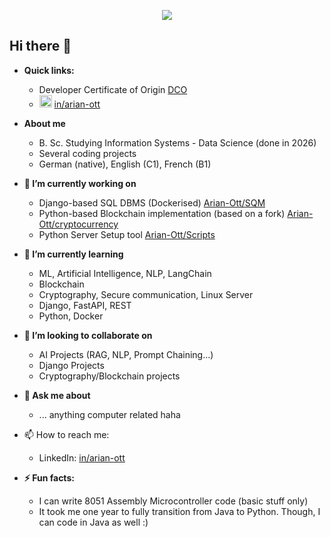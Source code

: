 
<p align="center">
  <img src="https://capsule-render.vercel.app/api?text=Welcome%20to%20my%20GitHub!&animation=fadeIn&type=waving&color=gradient&height=200"/>
</p>

## Hi there 👋

- **Quick links:**
  - Developer Certificate of Origin [DCO](https://github.com/Arian-Ott/developer-certificate)
  - <img src="https://github.com/Arian-Ott/Arian-Ott/assets/88984301/fe85b498-48fe-4d4c-a303-b56e737f74ce" width=20> [in/arian-ott](https://linkedin.com/in/arian-ott)


- **About me**
  - B. Sc. Studying Information Systems - Data Science (done in 2026)
  - Several coding projects
  - German (native), English (C1), French (B1)

- **🔭 I’m currently working on**
  - Django-based SQL DBMS (Dockerised) [Arian-Ott/SQM](https://github.com/Arian-Ott/SQM)
  - Python-based Blockchain implementation (based on a fork) [Arian-Ott/cryptocurrency](https://github.com/Arian-Ott/cryptocurrency)
  - Python Server Setup tool [Arian-Ott/Scripts](https://github.com/Arian-Ott/scripts)
- **🌱 I’m currently learning**
  - ML, Artificial Intelligence, NLP, LangChain
  - Blockchain
  - Cryptography, Secure communication, Linux Server
  - Django, FastAPI, REST
  - Python, Docker
- **👯 I’m looking to collaborate on**
  - AI Projects (RAG, NLP, Prompt Chaining...)
  - Django Projects
  - Cryptography/Blockchain projects
    
- **💬 Ask me about**
  - ... anything computer related haha
- 📫 How to reach me:
  - LinkedIn: [in/arian-ott](https://linkedin.com/in/arian-ott)
- **⚡ Fun facts:**
  - I can write 8051 Assembly Microcontroller code (basic stuff only)
  - It took me one year to fully transition from Java to Python. Though, I can code in Java as well :) 
 



<!--
**Arian-Ott/Arian-Ott** is a ✨ _special_ ✨ repository because its `README.md` (this file) appears on your GitHub profile.

Here are some ideas to get you started:


-->
